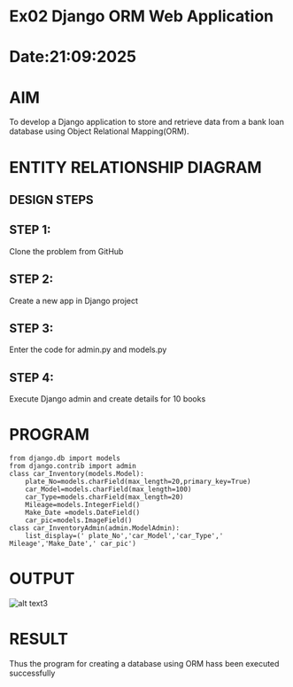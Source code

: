 # Ex02 Django ORM Web Application
# Date:21:09:2025
# AIM
To develop a Django application to store and retrieve data from a bank loan database using Object Relational Mapping(ORM).

# ENTITY RELATIONSHIP DIAGRAM
## DESIGN STEPS
## STEP 1:
Clone the problem from GitHub

## STEP 2:
Create a new app in Django project

## STEP 3:
Enter the code for admin.py and models.py

## STEP 4:
Execute Django admin and create details for 10 books

# PROGRAM
```
from django.db import models
from django.contrib import admin
class car_Inventory(models.Model):
    plate_No=models.charField(max_length=20,primary_key=True)
    car_Model=models.charField(max_length=100)
    car_Type=models.charField(max_length=20)
    Mileage=models.IntegerField()
    Make_Date =models.DateField()
    car_pic=models.ImageField()
class car_InventoryAdmin(admin.ModelAdmin):
    list_display=(' plate_No','car_Model','car_Type',' Mileage','Make_Date',' car_pic')

```
# OUTPUT
![alt text](<Screenshot 2025-09-22 133940.png>)3

# RESULT
Thus the program for creating a database using ORM hass been executed successfully
